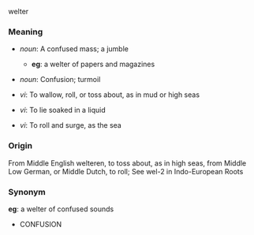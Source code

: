 welter
### Meaning
+ _noun_: A confused mass; a jumble
    + __eg__: a welter of papers and magazines
+ _noun_: Confusion; turmoil

+ _vi_: To wallow, roll, or toss about, as in mud or high seas
+ _vi_: To lie soaked in a liquid
+ _vi_: To roll and surge, as the sea

### Origin

From Middle English welteren, to toss about, as in high seas, from Middle Low German, or Middle Dutch, to roll; See wel-2 in Indo-European Roots

### Synonym

__eg__: a welter of confused sounds

+ CONFUSION


